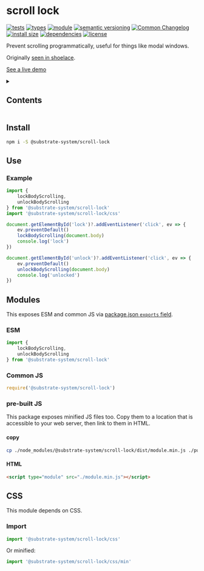 # scroll lock
[![tests](https://img.shields.io/github/actions/workflow/status/substrate-system/scroll-lock/nodejs.yml?style=flat-square)](https://github.com/substrate-system/scroll-lock/actions/workflows/nodejs.yml)
[![types](https://img.shields.io/npm/types/@substrate-system/scroll-lock?style=flat-square)](README.md)
[![module](https://img.shields.io/badge/module-ESM%2FCJS-blue?style=flat-square)](README.md)
[![semantic versioning](https://img.shields.io/badge/semver-2.0.0-blue?logo=semver&style=flat-square)](https://semver.org/)
[![Common Changelog](https://nichoth.github.io/badge/common-changelog.svg)](./CHANGELOG.md)
[![install size](https://flat.badgen.net/packagephobia/install/@substrate-system/scroll-lock)](https://packagephobia.com/result?p=@substrate-system/scroll-lock)
[![dependencies](https://img.shields.io/badge/dependencies-zero-brightgreen.svg?style=flat-square)](package.json)
[![license](https://img.shields.io/badge/license-Big_Time-blue?style=flat-square)](LICENSE)


Prevent scrolling programmatically, useful for things like modal windows.

Originally [seen in shoelace](https://github.com/shoelace-style/shoelace/blob/next/src/internal/scroll.ts).

[See a live demo](https://substrate-system.github.io/scroll-lock/)

<details><summary><h2>Contents</h2></summary>

<!-- toc -->

- [Install](#install)
- [Use](#use)
  * [Example](#example)
- [Modules](#modules)
  * [ESM](#esm)
  * [Common JS](#common-js)
  * [pre-built JS](#pre-built-js)
- [CSS](#css)
  * [Import](#import)

<!-- tocstop -->

</details>

## Install

```sh
npm i -S @substrate-system/scroll-lock
```

## Use

### Example
```js
import {
    lockBodyScrolling,
    unlockBodyScrolling
} from '@substrate-system/scroll-lock'
import '@substrate-system/scroll-lock/css'

document.getElementById('lock')?.addEventListener('click', ev => {
    ev.preventDefault()
    lockBodyScrolling(document.body)
    console.log('lock')
})

document.getElementById('unlock')?.addEventListener('click', ev => {
    ev.preventDefault()
    unlockBodyScrolling(document.body)
    console.log('unlocked')
})

```


## Modules

This exposes ESM and common JS via [package.json `exports` field](https://nodejs.org/api/packages.html#exports).

### ESM
```js
import {
    lockBodyScrolling,
    unlockBodyScrolling
} from '@substrate-system/scroll-lock'
```

### Common JS
```js
require('@substrate-system/scroll-lock')
```

### pre-built JS
This package exposes minified JS files too. Copy them to a location that is
accessible to your web server, then link to them in HTML.

#### copy
```sh
cp ./node_modules/@substrate-system/scroll-lock/dist/module.min.js ./public
```

#### HTML
```html
<script type="module" src="./module.min.js"></script>
```

## CSS

This module depends on CSS.

### Import

```js
import '@substrate-system/scroll-lock/css'
```

Or minified:
```js
import '@substrate-system/scroll-lock/css/min'
```
